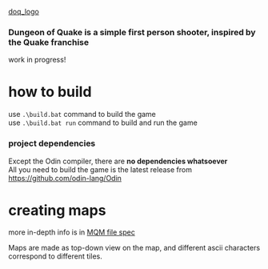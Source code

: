 [doq_logo](/build/textures/dungeon_of_quake_logo.png)
### **Dungeon of Quake** is a simple first person shooter, inspired by the Quake franchise
work in progress!

# how to build
use `.\build.bat` command to build the game  
use `.\build.bat run` command to build and run the game  

### project dependencies
Except the Odin compiler, there are **no dependencies whatsoever**  
All you need to build the game is the latest release from https://github.com/odin-lang/Odin  

# creating maps
more in-depth info is in [MQM file spec](mqm_file_spec.txt)  

Maps are made as top-down view on the map, and different ascii characters correspond to different tiles.  
